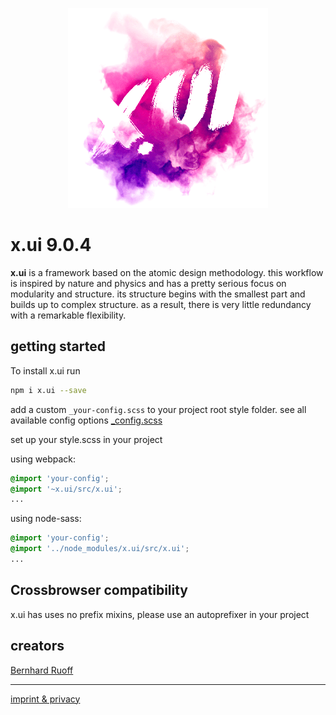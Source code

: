 <p align="center"><img src="readme.png" alt="x.ui"></p>

# x.ui 9.0.4

**x.ui** is a framework based on the atomic design methodology. this workflow is inspired by nature and physics and has a pretty serious focus on modularity and structure. its structure begins with the smallest part and builds up to complex structure. as a result, there is very little redundancy with a remarkable flexibility.

## getting started

To install x.ui run

```sh
npm i x.ui --save
```

add a custom `_your-config.scss` to your project root style folder.
see all available config options [\_config.scss](https://github.com/entrecode/x.ui/blob/master/src/_config.scss)

set up your style.scss in your project

using webpack:

```scss
@import 'your-config';
@import '~x.ui/src/x.ui';
...
```

using node-sass:

```scss
@import 'your-config';
@import '../node_modules/x.ui/src/x.ui';
...
```

## Crossbrowser compatibility

x.ui has uses no prefix mixins, please use an autoprefixer in your project

## creators

[Bernhard Ruoff](https://github.com/bernester)

---

[imprint & privacy](https://entrecode.de/datenschutz)
